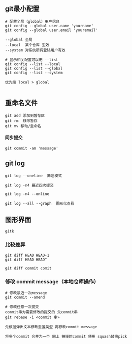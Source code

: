 
## git最小配置
```-- bash
# 配置全局（global）用户信息
git config --global user.name 'yourname'
git config --global user.email 'youremail'

--global 全局
--local  某个仓库 生效
--system 对系统所有登陆用户有效

# 显示相关配置可以用 --list
git config --list --local
git config --list --global
git config --list --system

优先级 local > global  


```
## 重命名文件
```
git add 添加到暂存区
git rm  移除暂存
git mv 移动/重命名

```

#### 同步提交
```
git commit -am 'message'

```

## git log
```
git log --oneline  简洁模式

git log -n4 最近四次提交

git log -n4 --online

git log --all --graph  图形化查看

```

## 图形界面
```
gitk

```

### 比较差异
```
git diff HEAD HEAD-1
git diff HEAD HEAD^

git diff commit comit

```

### 修改 commit message（本地仓库操作）
``` 
# 修改最近一次message
git commit --amend

# 修改任意一次提交
commit串为需要修改的提交的 父commit串 
git rebase -i <commit 串>  

先根据弹出文本修改重置类型 再修改commit message

将多个commit 合并为一个 同上 抹掉的commit 使用 squash替换pick

```